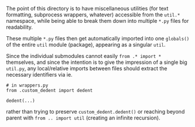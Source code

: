 The point of this directory is to have miscellaneous utilities (for text
formatting, subprocess wrappers, whatever) accessible from the `util.*`
namespace, while being able to break them down into multiple `*.py` files
for readability.

These multiple `*.py` files then get automatically imported into one `globals()`
of the entire `util` module (package), appearing as a singular `util`.

Since the individual submodules cannot easily `from .* import *` themselves,
and since the intention is to give the impression of a single big `util.py`,
any local/relative imports between files should extract the necessary
identifiers via ie.

```
# in wrappers.py
from .custom_dedent import dedent

dedent(...)
```

rather than trying to preserve `custom_dedent.dedent()` or reaching beyond
parent with `from .. import util` (creating an infinite recursion).
